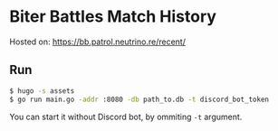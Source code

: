 # Biter Battles Match History

Hosted on: https://bb.patrol.neutrino.re/recent/

## Run

```bash
$ hugo -s assets
$ go run main.go -addr :8080 -db path_to.db -t discord_bot_token
```

You can start it without Discord bot, by ommiting `-t` argument.

